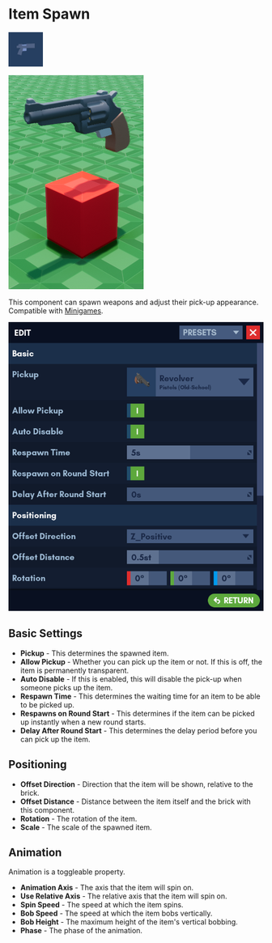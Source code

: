 # Item Spawn

![Icon](../images/components/item_spawn.png)

![Item Spawn Example](../images/components/item_spawn_example.png)

This component can spawn weapons and adjust their pick-up appearance. Compatible with [Minigames]().

![Edit Menu](../images/components/edit_menu_item_spawn.png)

## Basic Settings

* **Pickup** - This determines the spawned item.
* **Allow Pickup** - Whether you can pick up the item or not. If this is off, the item is permanently transparent.
* **Auto Disable** - If this is enabled, this will disable the pick-up when someone picks up the item.
* **Respawn Time** - This determines the waiting time for an item to be able to be picked up.
* **Respawns on Round Start** - This determines if the item can be picked up instantly when a new round starts.
* **Delay After Round Start** - This determines the delay period before you can pick up the item.

## Positioning
* **Offset Direction** - Direction that the item will be shown, relative to the brick.
* **Offset Distance** - Distance between the item itself and the brick with this component.
* **Rotation** - The rotation of the item.
* **Scale** - The scale of the spawned item.

## Animation

Animation is a toggleable property.

* **Animation Axis** - The axis that the item will spin on.
* **Use Relative Axis** - The relative axis that the item will spin on.
* **Spin Speed** - The speed at which the item spins.
* **Bob Speed** - The speed at which the item bobs vertically.
* **Bob Height** - The maximum height of the item's vertical bobbing.
* **Phase** - The phase of the animation.